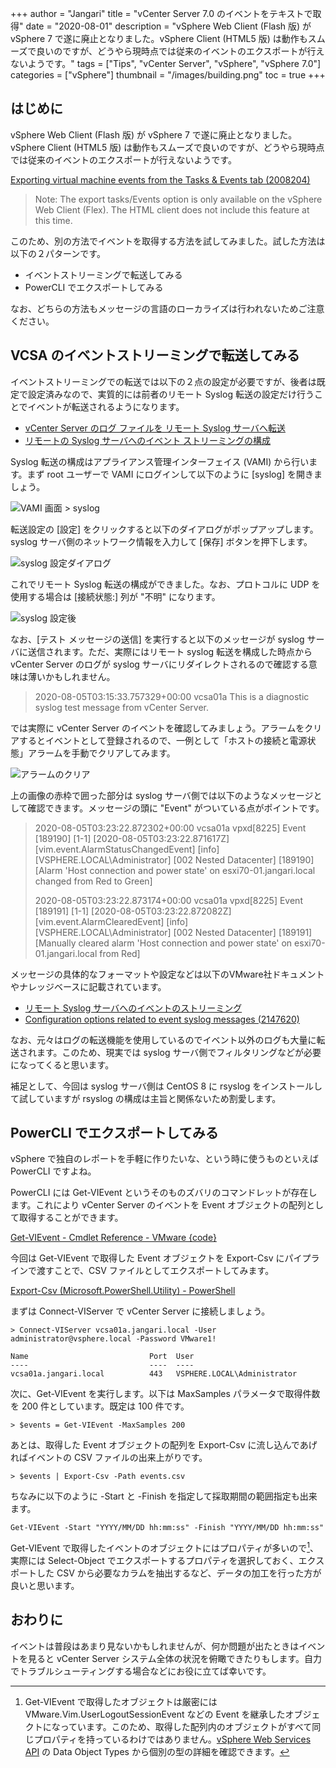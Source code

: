 +++
author = "Jangari"
title = "vCenter Server 7.0 のイベントをテキストで取得"
date = "2020-08-01"
description = "vSphere Web Client (Flash 版) が vSphere 7 で遂に廃止となりました。vSphere Client (HTML5 版) は動作もスムーズで良いのですが、どうやら現時点では従来のイベントのエクスポートが行えないようです。"
tags = ["Tips", "vCenter Server", "vSphere", "vSphere 7.0"]
categories = ["vSphere"]
thumbnail = "/images/building.png"
toc = true
+++

## はじめに

vSphere Web Client (Flash 版) が vSphere 7 で遂に廃止となりました。vSphere Client (HTML5 版) は動作もスムーズで良いのですが、どうやら現時点では従来のイベントのエクスポートが行えないようです。

[Exporting virtual machine events from the Tasks & Events tab (2008204)](https://kb.vmware.com/s/article/2008204)
> Note: The export tasks/Events option is only available on the vSphere Web Client (Flex). The HTML client does not include this feature at this time.

このため、別の方法でイベントを取得する方法を試してみました。試した方法は以下の２パターンです。

- イベントストリーミングで転送してみる
- PowerCLI でエクスポートしてみる

なお、どちらの方法もメッセージの言語のローカライズは行われないためご注意ください。

## VCSA のイベントストリーミングで転送してみる

イベントストリーミングでの転送では以下の２点の設定が必要ですが、後者は既定で設定済みなので、実質的には前者のリモート Syslog 転送の設定だけ行うことでイベントが転送されるようになります。

- [vCenter Server のログ ファイルを リモート Syslog サーバへ転送](https://docs.vmware.com/jp/VMware-vSphere/7.0/com.vmware.vsphere.monitoring.doc/GUID-9633A961-A5C3-4658-B099-B81E0512DC21.html)
- [リモートの Syslog サーバへのイベント ストリーミングの構成](https://docs.vmware.com/jp/VMware-vSphere/7.0/com.vmware.vsphere.monitoring.doc/GUID-FD51CE83-8B2A-4EBA-A16C-75DB2E384E95.html)

Syslog 転送の構成はアプライアンス管理インターフェイス (VAMI) から行います。まず root ユーザーで VAMI にログインして以下のように [syslog] を開きましょう。

![VAMI 画面 > syslog ](/images/2020-08-01/event-streaming-001.PNG)

転送設定の [設定] をクリックすると以下のダイアログがポップアップします。syslog サーバ側のネットワーク情報を入力して [保存] ボタンを押下します。

![syslog 設定ダイアログ](/images/2020-08-01/event-streaming-002.PNG)

これでリモート Syslog 転送の構成ができました。なお、プロトコルに UDP を使用する場合は [接続状態:] 列が "不明" になります。

![syslog 設定後](/images/2020-08-01/event-streaming-003.PNG)

なお、[テスト メッセージの送信] を実行すると以下のメッセージが syslog サーバに送信されます。ただ、実際にはリモート syslog 転送を構成した時点から vCenter Server のログが syslog サーバにリダイレクトされるので確認する意味は薄いかもしれません。

> 2020-08-05T03:15:33.757329+00:00 vcsa01a  This is a diagnostic syslog test message from vCenter Server.

では実際に vCenter Server のイベントを確認してみましょう。アラームをクリアするとイベントとして登録されるので、一例として「ホストの接続と電源状態」アラームを手動でクリアしてみます。

![アラームのクリア](/images/2020-08-01/event-streaming-004.PNG)

上の画像の赤枠で囲った部分は syslog サーバ側では以下のようなメッセージとして確認できます。メッセージの頭に "Event" がついている点がポイントです。

> 2020-08-05T03:23:22.872302+00:00 vcsa01a vpxd[8225] Event [189190] [1-1] [2020-08-05T03:23:22.871617Z] [vim.event.AlarmStatusChangedEvent] [info] [VSPHERE.LOCAL\Administrator] [002 Nested Datacenter] [189190] [Alarm 'Host connection and power state' on esxi70-01.jangari.local changed from Red to Green]
> 
> 2020-08-05T03:23:22.873174+00:00 vcsa01a vpxd[8225] Event [189191] [1-1] [2020-08-05T03:23:22.872082Z] [vim.event.AlarmClearedEvent] [info] [VSPHERE.LOCAL\Administrator] [002 Nested Datacenter] [189191] [Manually cleared alarm 'Host connection and power state' on esxi70-01.jangari.local from Red]

メッセージの具体的なフォーマットや設定などは以下のVMware社ドキュメントやナレッジベースに記載されています。

- [リモート Syslog サーバへのイベントのストリーミング](https://docs.vmware.com/jp/VMware-vSphere/7.0/com.vmware.vsphere.monitoring.doc/GUID-F92A08A1-646A-4DCD-8DB0-47E6D2B49C5D.html)      
- [Configuration options related to event syslog messages (2147620)](https://kb.vmware.com/s/article/2147620)

なお、元々はログの転送機能を使用しているのでイベント以外のログも大量に転送されます。このため、現実では syslog サーバ側でフィルタリングなどが必要になってくると思います。

補足として、今回は syslog サーバ側は CentOS 8 に rsyslog をインストールして試していますが rsyslog の構成は主旨と関係ないため割愛します。

## PowerCLI でエクスポートしてみる

vSphere で独自のレポートを手軽に作りたいな、という時に使うものといえば PowerCLI ですよね。

PowerCLI には Get-VIEvent というそのものズバリのコマンドレットが存在します。これにより vCenter Server のイベントを Event オブジェクトの配列として取得することができます。

[Get-VIEvent - Cmdlet Reference - VMware {code}](https://code.vmware.com/docs/11794/cmdlet-reference/doc/Get-VIEvent.html)

今回は Get-VIEvent で取得した Event オブジェクトを Export-Csv にパイプラインで渡すことで、CSV ファイルとしてエクスポートしてみます。

[Export-Csv (Microsoft.PowerShell.Utility) - PowerShell](https://docs.microsoft.com/en-us/powershell/module/microsoft.powershell.utility/export-csv?view=powershell-7)

まずは Connect-VIServer で vCenter Server に接続しましょう。

```
> Connect-VIServer vcsa01a.jangari.local -User administrator@vsphere.local -Password VMware1!

Name                           Port  User
----                           ----  ----
vcsa01a.jangari.local          443   VSPHERE.LOCAL\Administrator
```

次に、Get-VIEvent を実行します。以下は MaxSamples パラメータで取得件数を 200 件としています。既定は 100 件です。

```
> $events = Get-VIEvent -MaxSamples 200
```

あとは、取得した Event オブジェクトの配列を Export-Csv に流し込んであげればイベントの CSV ファイルの出来上がりです。

```
> $events | Export-Csv -Path events.csv
```

ちなみに以下のように -Start と -Finish を指定して採取期間の範囲指定も出来ます。

```
Get-VIEvent -Start "YYYY/MM/DD hh:mm:ss" -Finish "YYYY/MM/DD hh:mm:ss"
```

Get-VIEvent で取得したイベントのオブジェクトにはプロパティが多いので[^1]、実際には Select-Object でエクスポートするプロパティを選択しておく、エクスポートした CSV から必要なカラムを抽出するなど、データの加工を行った方が良いと思います。


[^1]: Get-VIEvent で取得したオブジェクトは厳密には VMware.Vim.UserLogoutSessionEvent などの Event を継承したオブジェクトになっています。このため、取得した配列内のオブジェクトがすべて同じプロパティを持っているわけではありません。[vSphere Web Services API](https://code.vmware.com/apis/968/vsphere) の Data Object Types から個別の型の詳細を確認できます。

## おわりに

イベントは普段はあまり見ないかもしれませんが、何か問題が出たときはイベントを見ると vCenter Server システム全体の状況を俯瞰できたりもします。自力でトラブルシューティングする場合などにお役に立てば幸いです。

